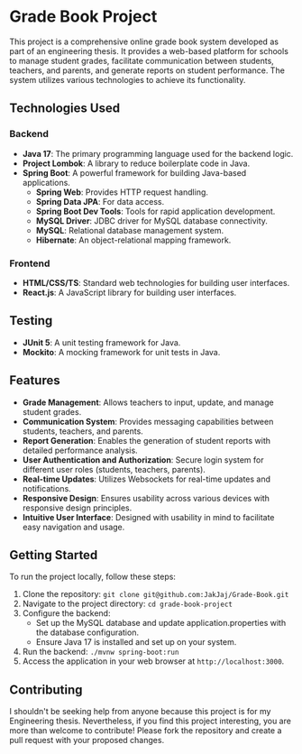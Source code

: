 # Grade Book Project

This project is a comprehensive online grade book system developed as part of an engineering thesis. It provides a web-based platform for schools to manage student grades, facilitate communication between students, teachers, and parents, and generate reports on student performance. The system utilizes various technologies to achieve its functionality.

## Technologies Used

### Backend

- **Java 17**: The primary programming language used for the backend logic.
- **Project Lombok**: A library to reduce boilerplate code in Java.
- **Spring Boot**: A powerful framework for building Java-based applications.
    - **Spring Web**: Provides HTTP request handling.
    - **Spring Data JPA**: For data access.
    - **Spring Boot Dev Tools**: Tools for rapid application development.
    - **MySQL Driver**: JDBC driver for MySQL database connectivity.
    - **MySQL**: Relational database management system.
    - **Hibernate**: An object-relational mapping framework.

### Frontend

- **HTML/CSS/TS**: Standard web technologies for building user interfaces.
- **React.js**: A JavaScript library for building user interfaces.

## Testing

- **JUnit 5**: A unit testing framework for Java.
- **Mockito**: A mocking framework for unit tests in Java.

## Features

- **Grade Management**: Allows teachers to input, update, and manage student grades.
- **Communication System**: Provides messaging capabilities between students, teachers, and parents.
- **Report Generation**: Enables the generation of student reports with detailed performance analysis.
- **User Authentication and Authorization**: Secure login system for different user roles (students, teachers, parents).
- **Real-time Updates**: Utilizes Websockets for real-time updates and notifications.
- **Responsive Design**: Ensures usability across various devices with responsive design principles.
- **Intuitive User Interface**: Designed with usability in mind to facilitate easy navigation and usage.

## Getting Started

To run the project locally, follow these steps:

1. Clone the repository: `git clone git@github.com:JakJaj/Grade-Book.git`
2. Navigate to the project directory: `cd grade-book-project`
3. Configure the backend:
     - Set up the MySQL database and update application.properties with the database configuration.
     - Ensure Java 17 is installed and set up on your system.
4. Run the backend: `./mvnw spring-boot:run`
5. Access the application in your web browser at `http://localhost:3000`.

## Contributing

I shouldn't be seeking help from anyone because this project is for my Engineering thesis. Nevertheless, if you find this project interesting, you are more than welcome to contribute! Please fork the repository and create a pull request with your proposed changes.
